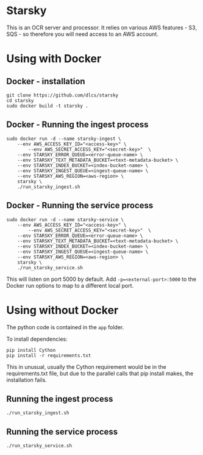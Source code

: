 # Starsky

This is an OCR server and processor. It relies on various AWS features - S3, SQS - so therefore you will need access to an AWS account.

# Using with Docker

## Docker - installation

```
git clone https://github.com/dlcs/starsky
cd starsky
sudo docker build -t starsky .
```

## Docker - Running the ingest process
```
sudo docker run -d --name starsky-ingest \
	--env AWS_ACCESS_KEY_ID="<access-key>" \
        --env AWS_SECRET_ACCESS_KEY="<secret-key>"  \
	--env STARSKY_ERROR_QUEUE=<error-queue-name> \
	--env STARSKY_TEXT_METADATA_BUCKET=<text-metadata-bucket> \
	--env STARSKY_INDEX_BUCKET=<index-bucket-name> \
	--env STARSKY_INGEST_QUEUE=<ingest-queue-name> \
	--env STARSKY_AWS_REGION=<aws-region> \
	starsky \
	./run_starsky_ingest.sh
```

## Docker - Running the service process
```
sudo docker run -d --name starsky-service \
	--env AWS_ACCESS_KEY_ID="<access-key>" \
        --env AWS_SECRET_ACCESS_KEY="<secret-key>"  \
	--env STARSKY_ERROR_QUEUE=<error-queue-name> \
	--env STARSKY_TEXT_METADATA_BUCKET=<text-metadata-bucket> \
	--env STARSKY_INDEX_BUCKET=<index-bucket-name> \
	--env STARSKY_INGEST_QUEUE=<ingest-queue-name> \
	--env STARSKY_AWS_REGION=<aws-region> \
	starsky \
	./run_starsky_service.sh
```

This will listen on port 5000 by default. Add ```-p=<external-port>:5000``` to the Docker run options to map to a different local port.

# Using without Docker

The python code is contained in the ```app``` folder.

To install dependencies:
```
pip install Cython
pip install -r requirements.txt
```

This in unusual, usually the Cython requirement would be in the requirements.txt file, but due to the parallel calls that pip install makes, the installation fails.

## Running the ingest process
```
./run_starsky_ingest.sh
```

## Running the service process
```
./run_starsky_service.sh
```

